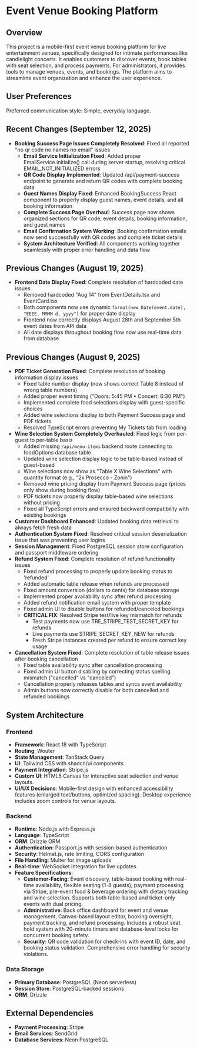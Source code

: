# Event Venue Booking Platform

## Overview
This project is a mobile-first event venue booking platform for live entertainment venues, specifically designed for intimate performances like candlelight concerts. It enables customers to discover events, book tables with seat selection, and process payments. For administrators, it provides tools to manage venues, events, and bookings. The platform aims to streamline event organization and enhance the user experience.

## User Preferences
Preferred communication style: Simple, everyday language.

## Recent Changes (September 12, 2025)
- **Booking Success Page Issues Completely Resolved**: Fixed all reported "no qr code no names no email" issues
  - **Email Service Initialization Fixed**: Added proper EmailService.initialize() call during server startup, resolving critical EMAIL_NOT_INITIALIZED errors
  - **QR Code Display Implemented**: Updated /api/payment-success endpoint to generate and return QR codes with complete booking data
  - **Guest Names Display Fixed**: Enhanced BookingSuccess React component to properly display guest names, event details, and all booking information
  - **Complete Success Page Overhaul**: Success page now shows organized sections for QR code, event details, booking information, and guest names
  - **Email Confirmation System Working**: Booking confirmation emails now send successfully with QR codes and complete ticket details
  - **System Architecture Verified**: All components working together seamlessly with proper error handling and data flow

## Previous Changes (August 19, 2025)
- **Frontend Date Display Fixed**: Complete resolution of hardcoded date issues
  - Removed hardcoded "Aug 14" from EventDetails.tsx and EventCard.tsx 
  - Both components now use dynamic `format(new Date(event.date), "EEEE, MMMM d, yyyy")` for proper date display
  - Frontend now correctly displays August 28th and September 5th event dates from API data
  - All date displays throughout booking flow now use real-time data from database

## Previous Changes (August 9, 2025)
- **PDF Ticket Generation Fixed**: Complete resolution of booking information display issues
  - Fixed table number display (now shows correct Table 8 instead of wrong table numbers)
  - Added proper event timing ("Doors: 5:45 PM • Concert: 6:30 PM") 
  - Implemented complete food selections display with guest-specific choices
  - Added wine selections display to both Payment Success page and PDF tickets
  - Resolved TypeScript errors preventing My Tickets tab from loading
- **Wine Selection System Completely Overhauled**: Fixed logic from per-guest to per-table basis
  - Added missing `/api/menu-items` backend route connecting to foodOptions database table
  - Updated wine selection display logic to be table-based instead of guest-based
  - Wine selections now show as "Table X Wine Selections" with quantity format (e.g., "2x Prosecco - Zonin")
  - Removed wine pricing display from Payment Success page (prices only show during booking flow)
  - PDF tickets now properly display table-based wine selections without pricing
  - Fixed all TypeScript errors and ensured backward compatibility with existing bookings
- **Customer Dashboard Enhanced**: Updated booking data retrieval to always fetch fresh data
- **Authentication System Fixed**: Resolved critical session deserialization issue that was preventing user logins
- **Session Management**: Fixed PostgreSQL session store configuration and passport middleware ordering
- **Refund System Fixed**: Complete resolution of refund functionality issues
  - Fixed refund processing to properly update booking status to 'refunded'
  - Added automatic table release when refunds are processed
  - Fixed amount conversion (dollars to cents) for database storage
  - Implemented proper availability sync after refund processing
  - Added refund notification email system with proper template
  - Fixed admin UI to disable buttons for refunded/canceled bookings
  - **CRITICAL FIX**: Resolved Stripe test/live key mismatch for refunds
    - Test payments now use TRE_STRIPE_TEST_SECRET_KEY for refunds
    - Live payments use STRIPE_SECRET_KEY_NEW for refunds
    - Fresh Stripe instances created per refund to ensure correct key usage
- **Cancellation System Fixed**: Complete resolution of table release issues after booking cancellation
  - Fixed table availability sync after cancellation processing
  - Fixed admin UI button disabling by correcting status spelling mismatch ("cancelled" vs "canceled")
  - Cancellation properly releases tables and syncs event availability
  - Admin buttons now correctly disable for both cancelled and refunded bookings

## System Architecture

### Frontend
- **Framework**: React 18 with TypeScript
- **Routing**: Wouter
- **State Management**: TanStack Query
- **UI**: Tailwind CSS with shadcn/ui components
- **Payment Integration**: Stripe.js
- **Custom UI**: HTML5 Canvas for interactive seat selection and venue layouts.
- **UI/UX Decisions**: Mobile-first design with enhanced accessibility features (enlarged text/buttons, optimized spacing). Desktop experience includes zoom controls for venue layouts.

### Backend
- **Runtime**: Node.js with Express.js
- **Language**: TypeScript
- **ORM**: Drizzle ORM
- **Authentication**: Passport.js with session-based authentication
- **Security**: Helmet.js, rate limiting, CORS configuration
- **File Handling**: Multer for image uploads
- **Real-time**: WebSocket integration for live updates.
- **Feature Specifications**:
    - **Customer-Facing**: Event discovery, table-based booking with real-time availability, flexible seating (1-8 guests), payment processing via Stripe, pre-event food & beverage ordering with dietary tracking and wine selection. Supports both table-based and ticket-only events with dual pricing.
    - **Administrative**: Back office dashboard for event and venue management, Canvas-based layout editor, booking oversight, payment tracking, and refund processing. Includes a robust seat hold system with 20-minute timers and database-level locks for concurrent booking safety.
    - **Security**: QR code validation for check-ins with event ID, date, and booking status validation. Comprehensive error handling for security violations.

### Data Storage
- **Primary Database**: PostgreSQL (Neon serverless)
- **Session Store**: PostgreSQL-backed sessions
- **ORM**: Drizzle

## External Dependencies

- **Payment Processing**: Stripe
- **Email Services**: SendGrid
- **Database Services**: Neon PostgreSQL